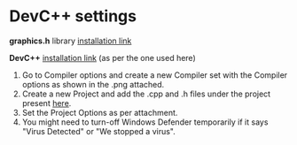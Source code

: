 # DevC++ settings
**graphics.h** library [installation link](https://drive.google.com/file/d/16xZBvFXf7yFjxwTpuyevK1KPuLgUeZFh/view)

**DevC++** [installation link](https://sourceforge.net/projects/orwelldevcpp/files/Setup%20Releases/Dev-Cpp%205.11%20TDM-GCC%204.9.2%20Setup.exe/download) (as per the one used here)

1. Go to Compiler options and create a new Compiler set with the Compiler options as shown in the .png attached.
2. Create a new Project and add the .cpp and .h files under the project present [here](https://github.com/soham-c04/SAHAS-Arcade/tree/main/Extensions).
3. Set the Project Options as per attachment.
4. You might need to turn-off Windows Defender temporarily if it says "Virus Detected" or "We stopped a virus".
